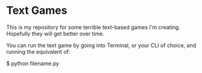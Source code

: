 # Text Games

This is my repository for some terrible text-based games I'm creating. Hopefully they will get better over time.

You can run the text game by going into Terminal, or your CLI of choice, and running the equivalent of:

$ python filename.py
